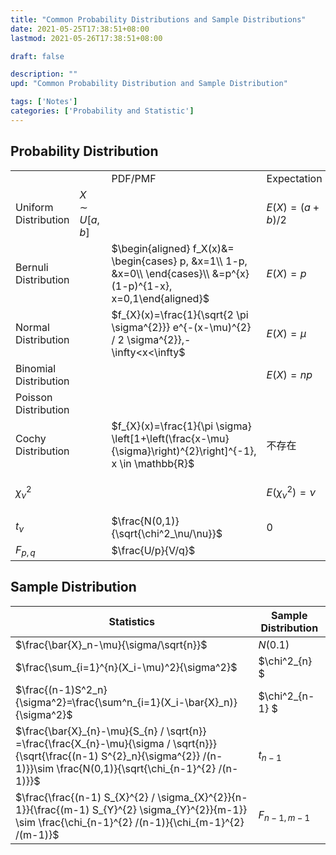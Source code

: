 ```yaml
---
title: "Common Probability Distributions and Sample Distributions"
date: 2021-05-25T17:38:51+08:00
lastmod: 2021-05-26T17:38:51+08:00

draft: false

description: ""
upd: "Common Probability Distribution and Sample Distribution"

tags: ['Notes']
categories: ['Probability and Statistic']
---
```


## Probability Distribution

|                       |                 |                                                              |                     |                        |                                           |
| --------------------- | --------------- | ------------------------------------------------------------ | ------------------- | ---------------------- | ----------------------------------------- |
|                       |                 | PDF/PMF                                                      | Expectation         | Variance               | MGF                                       |
| Uniform Distribution  | $X \sim U[a,b]$ |                                                              | $E(X)=(a+b)/2$      | $var(X)=(b-a)^2/12$    | Be                                        |
| Bernuli Distribution  |                 | $\begin{aligned}	f_X(x)&=	\begin{cases}	p, &x=1\\	1-p, &x=0\\	\end{cases}\\	&=p^{x}(1-p)^{1-x}, x=0,1\end{aligned}$ | $E(X)=p$            | $var(X)=p(1-p)$        | $M_X(t)=pe^t+1-p,t \in(-\infty,\infty)$   |
| Normal Distribution   |                 | $f_{X}(x)=\frac{1}{\sqrt{2 \pi \sigma^{2}}} e^{-(x-\mu)^{2} / 2 \sigma^{2}},-\infty<x<\infty$ | $E(X)=\mu$          | $var(X)=\sigma^2$      | $M_X(t)=e^{\mu t+ \frac{\sigma^2}{2}t^2}$ |
| Binomial Distribution |                 |                                                              | $E(X)=np$           | $Var(X)=\sqrt{npq}$    |                                           |
| Poisson Distribution  |                 |                                                              |                     |                        |                                           |
| Cochy Distribution    |                 | $f_{X}(x)=\frac{1}{\pi \sigma} \left[1+\left(\frac{x-\mu}{\sigma}\right)^{2}\right]^{-1}, x \in \mathbb{R}$ | 不存在              | 不存在                 | 不存在/一阶及以矩上均不存在               |
| $\chi^2_{\nu}$        |                 |                                                              | $E(\chi^2_\nu)=\nu$ | $var(\chi^2_\nu)=2\nu$ | $M_X(t)=(1-2t)^{-\frac{\nu }{2}}$         |
| $t_\nu$               |                 | $\frac{N(0,1)}{\sqrt{\chi^2_\nu/\nu}}$                       | 0                   | $\nu/(\nu-2)$          | 不存在                                    |
| $F_{p,q}$             |                 | $\frac{U/p}{V/q}$                                            |                     |                        |                                           |





## Sample Distribution

| Statistics                                                   | Sample Distribution |
| ------------------------------------------------------------ | ------------------- |
| $\frac{\bar{X}_n-\mu}{\sigma/\sqrt{n}}$                      | $N(0.1)$            |
| $\frac{\sum_{i=1}^{n}(X_i-\mu)^2}{\sigma^2}$                 | $\chi^2_{n} $       |
| $\frac{(n-1)S^2_n}{\sigma^2}=\frac{\sum^n_{i=1}(X_i-\bar{X}_n)}{\sigma^2}$ | $\chi^2_{n-1} $     |
| $\frac{\bar{X}_{n}-\mu}{S_{n} / \sqrt{n}} =\frac{\frac{X_{n}-\mu}{\sigma / \sqrt{n}}}{\sqrt{\frac{(n-1) S^{2}_n}{\sigma^{2}} /(n-1)}}\sim \frac{N(0,1)}{\sqrt{\chi_{n-1}^{2} /(n-1)}}$ | $t_{n-1}$           |
| $\frac{\frac{(n-1) S_{X}^{2} / \sigma_{X}^{2}}{n-1}}{\frac{(m-1) S_{Y}^{2} \sigma_{Y}^{2}}{m-1}} \sim \frac{\chi_{n-1}^{2} /(n-1)}{\chi_{m-1}^{2} /(m-1)}$ | $F_{n-1,m-1}$       |



